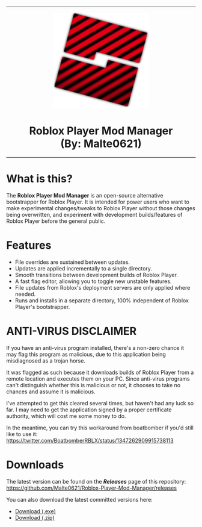 <hr/>

<p align="center">
  <img width="256" height="256" src="https://raw.githubusercontent.com/Malte0621/Roblox-Player-Mod-Manager/master/ProjectSrc/Resources/Logo.png"><h1 align=center>Roblox Player Mod Manager<br/>(By: Malte0621)</h1>
  
</p>

<hr/>

# What is this?

The **Roblox Player Mod Manager** is an open-source alternative bootstrapper for Roblox Player. It is intended for power users who want to make experimental changes/tweaks to Roblox Player without those changes being overwritten, and experiment with development builds/features of Roblox Player before the general public.

# Features
* File overrides are sustained between updates.
* Updates are applied incrementally to a single directory.
* Smooth transitions between development builds of Roblox Player.
* A fast flag editor, allowing you to toggle new unstable features.
* File updates from Roblox's deployment servers are only applied where needed.
* Runs and installs in a separate directory, 100% independent of Roblox Player's bootstrapper.

# ANTI-VIRUS DISCLAIMER

If you have an anti-virus program installed, there's a non-zero chance it may flag this program as malicious, due to this application being misdiagnosed as a trojan horse.<br/>

It was flagged as such because it downloads builds of Roblox Player from a remote location and executes them on your PC. Since anti-virus programs can't distinguish whether this is malicious or not, it chooses to take no chances and assume it is malicious.<br/>

I've attempted to get this cleared several times, but haven't had any luck so far. I may need to get the application signed by a proper certificate authority, which will cost me some money to do.<br/>

In the meantime, you can try this workaround from boatbomber if you'd still like to use it:
https://twitter.com/BoatbomberRBLX/status/1347262909915738113

# Downloads

The latest version can be found on the ***Releases*** page of this repository:<br/>
https://github.com/Malte0621/Roblox-Player-Mod-Manager/releases

You can also download the latest committed versions here:
* <a href="https://github.com/Malte0621/Roblox-Player-Mod-Manager/raw/master/RobloxPlayerModManager.exe">Download (.exe)</a></h1>
* <a href="https://github.com/Malte0621/Roblox-Player-Mod-Manager/archive/master.zip">Download (.zip)</a>
